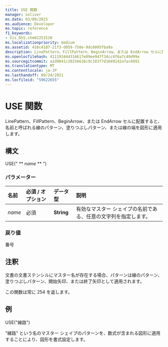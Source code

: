 ```yaml
---
title: USE 関数
manager: soliver
ms.date: 03/09/2015
ms.audience: Developer
ms.topic: reference
f1_keywords:
- Vis_DSS.chm82251510
ms.localizationpriority: medium
ms.assetid: 410c4187-21f3-d959-750e-9dc6095fba9a
description: LinePattern、FillPattern、BeginArrow、または EndArrow セルに配置すると、名前と呼ばれる線のパターン、塗りつぶしパターン、または線の端を図形に適用します。
ms.openlocfilehash: 411193444316617e09ee947f34cc4f6a7c49d99e
ms.sourcegitcommit: a1d9041c20256616c9c183f7d1049142a7ac6991
ms.translationtype: MT
ms.contentlocale: ja-JP
ms.lasthandoff: 09/24/2021
ms.locfileid: "59622655"
---
```

# <a name="use-function"></a>USE 関数

LinePattern、FillPattern、BeginArrow、または EndArrow セルに配置すると、名前と呼ばれる線のパターン、塗りつぶしパターン、または線の端を図形に適用します。  
  
## <a name="syntax"></a>構文

USE(" ** *name* ** ") 
  
### <a name="parameters"></a>パラメーター

|**名前**|**必須 / オプション**|**データ型**|**説明**|
|:-----|:-----|:-----|:-----|
| _name_ <br/> |必須  <br/> |**String** <br/> |有効なマスター シェイプの名前である、任意の文字列を指定します。  <br/> |
   
### <a name="return-value"></a>戻り値

番号
  
## <a name="remarks"></a>注釈

文書の文書ステンシルにマスター名が存在する場合、パターンは線のパターン、塗りつぶしパターン、開始矢印、または終了矢印として適用されます。 
  
この関数は常に 254 を返します。
  
## <a name="example"></a>例

USE("線路") 
  
"線路" という名のマスター シェイプのパターンを、数式が含まれる図形に適用することにより、図形を書式設定します。 
  

